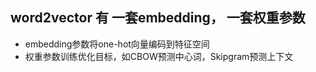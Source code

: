 ## word2vector 有 一套embedding， 一套权重参数
* embedding参数将one-hot向量编码到特征空间
* 权重参数训练优化目标，如CBOW预测中心词，Skipgram预测上下文


